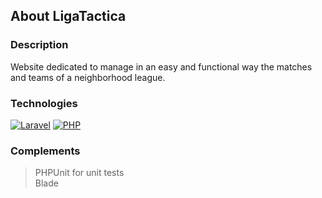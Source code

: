 ## About LigaTactica

### Description
Website dedicated to manage in an easy and functional way the matches and teams of a neighborhood league.

### Technologies
[![Laravel](https://img.shields.io/badge/Laravel-v10.48.4-orange?logo=laravel&logoColor=white)](https://laravel.com)
[![PHP](https://img.shields.io/badge/PHP-v8.2.12-blue?logo=php&logoColor=white)](https://www.php.net)

### Complements
> PHPUnit for unit tests <br>
> Blade
